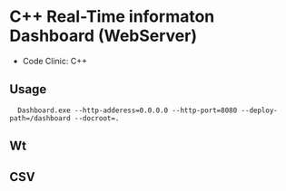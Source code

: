 # C++ Real-Time informaton Dashboard (WebServer)
- Code Clinic: C++ 

## Usage
```
  Dashboard.exe --http-adderess=0.0.0.0 --http-port=8080 --deploy-path=/dashboard --docroot=.
```
## Wt


## CSV